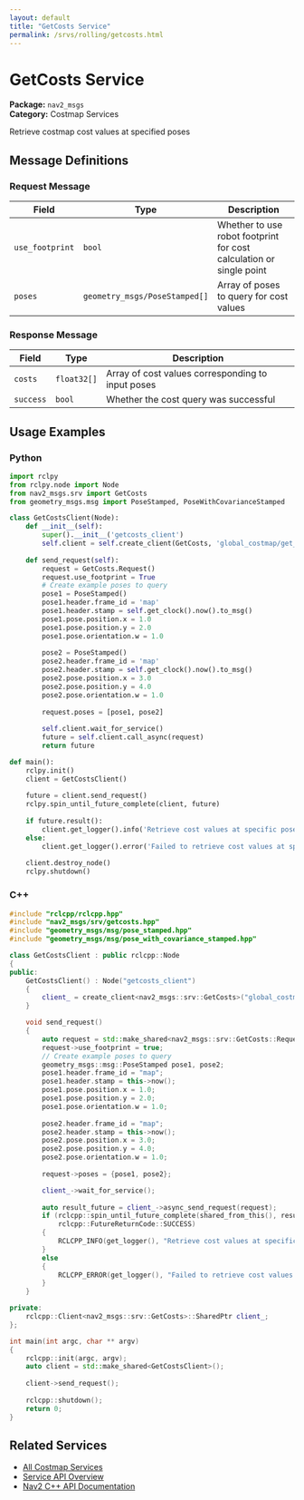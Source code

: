```yaml
---
layout: default
title: "GetCosts Service"
permalink: /srvs/rolling/getcosts.html
---
```


# GetCosts Service

**Package:** `nav2_msgs`  
**Category:** Costmap Services

Retrieve costmap cost values at specified poses

## Message Definitions

### Request Message

| Field | Type | Description |
|-------|------|-------------|
| `use_footprint` | `bool` | Whether to use robot footprint for cost calculation or single point |
| `poses` | `geometry_msgs/PoseStamped[]` | Array of poses to query for cost values |


### Response Message

| Field | Type | Description |
|-------|------|-------------|
| `costs` | `float32[]` | Array of cost values corresponding to input poses |
| `success` | `bool` | Whether the cost query was successful |


## Usage Examples

### Python

```python
import rclpy
from rclpy.node import Node
from nav2_msgs.srv import GetCosts
from geometry_msgs.msg import PoseStamped, PoseWithCovarianceStamped

class GetCostsClient(Node):
    def __init__(self):
        super().__init__('getcosts_client')
        self.client = self.create_client(GetCosts, 'global_costmap/get_cost_global_costmap')
        
    def send_request(self):
        request = GetCosts.Request()
        request.use_footprint = True
        # Create example poses to query
        pose1 = PoseStamped()
        pose1.header.frame_id = 'map'
        pose1.header.stamp = self.get_clock().now().to_msg()
        pose1.pose.position.x = 1.0
        pose1.pose.position.y = 2.0
        pose1.pose.orientation.w = 1.0
        
        pose2 = PoseStamped()
        pose2.header.frame_id = 'map'
        pose2.header.stamp = self.get_clock().now().to_msg()
        pose2.pose.position.x = 3.0
        pose2.pose.position.y = 4.0
        pose2.pose.orientation.w = 1.0
        
        request.poses = [pose1, pose2]
        
        self.client.wait_for_service()
        future = self.client.call_async(request)
        return future

def main():
    rclpy.init()
    client = GetCostsClient()
    
    future = client.send_request()
    rclpy.spin_until_future_complete(client, future)
    
    if future.result():
        client.get_logger().info('Retrieve cost values at specific poses completed')
    else:
        client.get_logger().error('Failed to retrieve cost values at specific poses')
        
    client.destroy_node()
    rclpy.shutdown()
```

### C++

```cpp
#include "rclcpp/rclcpp.hpp"
#include "nav2_msgs/srv/getcosts.hpp"
#include "geometry_msgs/msg/pose_stamped.hpp"
#include "geometry_msgs/msg/pose_with_covariance_stamped.hpp"

class GetCostsClient : public rclcpp::Node
{
public:
    GetCostsClient() : Node("getcosts_client")
    {
        client_ = create_client<nav2_msgs::srv::GetCosts>("global_costmap/get_cost_global_costmap");
    }

    void send_request()
    {
        auto request = std::make_shared<nav2_msgs::srv::GetCosts::Request>();
        request->use_footprint = true;
        // Create example poses to query
        geometry_msgs::msg::PoseStamped pose1, pose2;
        pose1.header.frame_id = "map";
        pose1.header.stamp = this->now();
        pose1.pose.position.x = 1.0;
        pose1.pose.position.y = 2.0;
        pose1.pose.orientation.w = 1.0;
        
        pose2.header.frame_id = "map";
        pose2.header.stamp = this->now();
        pose2.pose.position.x = 3.0;
        pose2.pose.position.y = 4.0;
        pose2.pose.orientation.w = 1.0;
        
        request->poses = {pose1, pose2};

        client_->wait_for_service();
        
        auto result_future = client_->async_send_request(request);
        if (rclcpp::spin_until_future_complete(shared_from_this(), result_future) ==
            rclcpp::FutureReturnCode::SUCCESS)
        {
            RCLCPP_INFO(get_logger(), "Retrieve cost values at specific poses completed");
        }
        else
        {
            RCLCPP_ERROR(get_logger(), "Failed to retrieve cost values at specific poses");
        }
    }

private:
    rclcpp::Client<nav2_msgs::srv::GetCosts>::SharedPtr client_;
};

int main(int argc, char ** argv)
{
    rclcpp::init(argc, argv);
    auto client = std::make_shared<GetCostsClient>();
    
    client->send_request();
    
    rclcpp::shutdown();
    return 0;
}
```

## Related Services

- [All Costmap Services](/rolling/srvs/index.html#costmap-services)
- [Service API Overview](/rolling/srvs/index.html)
- [Nav2 C++ API Documentation](/rolling/html/index.html)